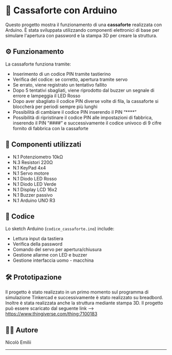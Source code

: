 # 🔐 Cassaforte con Arduino

Questo progetto mostra il funzionamento di una **cassaforte** realizzata con Arduino. È stata sviluppata utilizzando componenti elettronici di base per simulare l'apertura con password e la stampa 3D per creare la struttura.

## ⚙️ Funzionamento

La cassaforte funziona tramite:
- Inserimento di un codice PIN tramite tastierino
- Verifica del codice: se corretto, apertura tramite servo
- Se errato, viene registrato un tentativo fallito
- Dopo 5 tentativi sbagliati, viene riprodotto dal buzzer un segnale di errore e lampeggia il LED Rosso
- Dopo aver sbagliato il codice PIN diverse volte di fila, la cassaforte si bloccherà per periodi sempre più lunghi
- Possibilità di cambiare il codice PIN inserendo il PIN “****”
- Possibilità di ripristinare il codice PIN alle impostazioni di fabbrica, inserendo il PIN “####” e successivamente il codice univoco di 9 cifre fornito di fabbrica con la cassaforte

## 🧩 Componenti utilizzati

- N.1 Potenziometro 10kΩ
- N.3 Resistori 220Ω
- N.1 KeyPad 4x4
- N.1 Servo motore
- N.1 Diodo LED Rosso
- N.1 Diodo LED Verde
- N.1 Display LCD 16x2
- N.1 Buzzer passivo
- N.1 Arduino UNO R3

## 💾 Codice

Lo sketch Arduino (`codice_cassaforte.ino`) include:
- Lettura input da tastiera
- Verifica della password
- Comando del servo per apertura/chiusura
- Gestione allarme con LED e buzzer
- Gestione interfaccia uomo - macchina

## 🛠️ Prototipazione

Il progetto è stato realizzato in un primo momento sul programma di simulazione Tinkercad e successivamente è stato realizzato su breadbord. Inoltre è stata realizzata anche la struttura mediante stampa 3D. Il progetto può essere scaricato dal seguente link --> https://www.thingiverse.com/thing:7100183

## 👨‍💻 Autore

Nicolò Emilii

---
